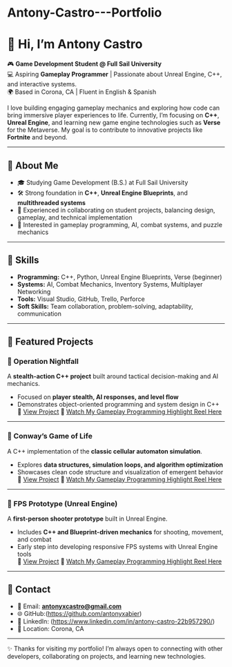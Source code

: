 # Antony-Castro---Portfolio
# 👋 Hi, I’m Antony Castro

🎮 **Game Development Student @ Full Sail University**  
💻 Aspiring **Gameplay Programmer** | Passionate about Unreal Engine, C++, and interactive systems.  
🌍 Based in Corona, CA | Fluent in English & Spanish  

I love building engaging gameplay mechanics and exploring how code can bring immersive player experiences to life. Currently, I’m focusing on **C++**, **Unreal Engine**, and learning new game engine technologies such as **Verse** for the Metaverse. My goal is to contribute to innovative projects like **Fortnite** and beyond.

---

## 🔹 About Me
- 🎓 Studying Game Development (B.S.) at Full Sail University  
- 🛠️ Strong foundation in **C++**, **Unreal Engine Blueprints**, and **multithreaded systems**  
- 🤝 Experienced in collaborating on student projects, balancing design, gameplay, and technical implementation  
- 🚀 Interested in gameplay programming, AI, combat systems, and puzzle mechanics  

---

## 🔹 Skills
- **Programming:** C++, Python, Unreal Engine Blueprints, Verse (beginner)  
- **Systems:** AI, Combat Mechanics, Inventory Systems, Multiplayer Networking  
- **Tools:** Visual Studio, GitHub, Trello, Perforce  
- **Soft Skills:** Team collaboration, problem-solving, adaptability, communication  

---
## 🔹 Featured Projects

### 🎯 Operation Nightfall  
A **stealth-action C++ project** built around tactical decision-making and AI mechanics.  
- Focused on **player stealth, AI responses, and level flow**  
- Demonstrates object-oriented programming and system design in C++  
📂 [View Project](https://github.com/antonyxabier/Operation-Nightfall)
🎥 [Watch My Gameplay Programming Highlight Reel Here](https://youtu.be/xIEaZ5voeug)
---

### 🧬 Conway’s Game of Life  
A C++ implementation of the **classic cellular automaton simulation**.  
- Explores **data structures, simulation loops, and algorithm optimization**  
- Showcases clean code structure and visualization of emergent behavior  
📂 [View Project](https://github.com/antonyxabier/GAME-OF-LIFE)
🎥 [Watch My Gameplay Programming Highlight Reel Here](https://youtu.be/wja7JimEks8)
---

### 🔫 FPS Prototype (Unreal Engine)  
A **first-person shooter prototype** built in Unreal Engine.  
- Includes **C++ and Blueprint-driven mechanics** for shooting, movement, and combat  
- Early step into developing responsive FPS systems with Unreal Engine tools  
📂 [View Project](https://github.com/antonyxabier/FPS-Prototype)
🎥 [Watch My Gameplay Programming Highlight Reel Here](https://youtu.be/6HY--mxwmeA)
---

## 🔹 Contact
- 📧 Email: **antonyxcastro@gmail.com**  
- 🌐 GitHub:(https://github.com/antonyxabier)  
- 💼 LinkedIn: (https://www.linkedin.com/in/antony-castro-22b957290/) 
- 📍 Location: Corona, CA  

---

✨ Thanks for visiting my portfolio! I’m always open to connecting with other developers, collaborating on projects, and learning new technologies.  


